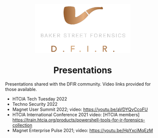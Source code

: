 <div align="center">
 <img style="padding:0;vertical-align:bottom;" height="158" width="311" src="BSF.png"/>
 <p>
  <h1>
   Presentations
  </h1>
 </p>

</div>

Presentations shared with the DFIR community. 
Video links provided for those available.

- HTCIA Tech Tuesday 2022
- Techno Security 2022
- Magnet User Summit 2022; video: https://youtu.be/aVDYQvCcoFU
- HTCIA International Conference 2021 video: [HTCIA members] https://train.htcia.org/products/powershell-tools-for-ir-forensics-collection
- Magnet Enterprise Pulse 2021; video: https://youtu.be/HpYxciMqEzM
